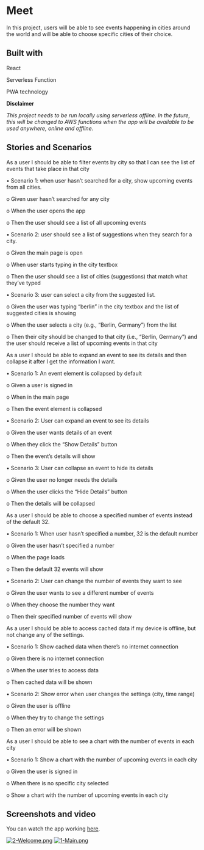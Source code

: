 
# Meet
In this project, users will be able to see events happening in cities around the world and will be able to choose specific cities of their choice.

## Built with
React

Serverless Function

PWA technology

**Disclaimer**

*This project needs to be run locally using serverless offline. In the future, this will be changed to AWS functions when the app will be available to be used anywhere, online and offline.*

## Stories and Scenarios
As a user I should be able to filter events by city so that I can see the list of events that take place in that city

•	Scenario 1: when user hasn’t searched for a city, show upcoming events from all cities.

o	Given user hasn’t searched for any city

o	When the user opens the app

o	Then the user should see a list of all upcoming events

•	Scenario 2: user should see a list of suggestions when they search for a city.

o	Given the main page is open

o	When user starts typing in the city textbox

o	Then the user should see a list of cities (suggestions) that match what they’ve typed

•	Scenario 3: user can select a city from the suggested list.

o	Given the user was typing “berlin” in the city textbox and the list of suggested cities is showing

o	When the user selects a city (e.g., “Berlin, Germany”) from the list

o	Then their city should be changed to that city (i.e., “Berlin, Germany”) and the user should receive a list of upcoming events in that city


As a user I should be able to expand an event to see its details and then collapse it after I get the information I want.

• Scenario 1: An event element is collapsed by default

o Given a user is signed in

o When in the main page

o Then the event element is collapsed

• Scenario 2: User can expand an event to see its details

o Given the user wants details of an event

o When they click the “Show Details” button

o Then the event’s details will show

• Scenario 3: User can collapse an event to hide its details

o Given the user no longer needs the details

o When the user clicks the “Hide Details” button

o Then the details will be collapsed


As a user I should be able to choose a specified number of events instead of the default 32.

• Scenario 1: When user hasn’t specified a number, 32 is the default number

o Given the user hasn’t specified a number

o When the page loads

o Then the default 32 events will show

• Scenario 2: User can change the number of events they want to see

o Given the user wants to see a different number of events

o When they choose the number they want

o Then their specified number of events will show


As a user I should be able to access cached data if my device is offline, but not change any of the settings.

• Scenario 1: Show cached data when there’s no internet connection

o Given there is no internet connection

o When the user tries to access data

o Then cached data will be shown

• Scenario 2: Show error when user changes the settings (city, time range)

o Given the user is offline

o When they try to change the settings

o Then an error will be shown


As a user I should be able to see a chart with the number of events in each city

• Scenario 1: Show a chart with the number of upcoming events in each city

o Given the user is signed in

o When there is no specific city selected

o Show a chart with the number of upcoming events in each city

## Screenshots and video

You can watch the app working [here](https://vimeo.com/707099607).

[![2-Welcome.png](https://i.postimg.cc/7Znwg213/2-Welcome.png)](https://postimg.cc/nXryxMPr)
[![1-Main.png](https://i.postimg.cc/C1XgFHYg/1-Main.png)](https://postimg.cc/wyXP2N7f)
